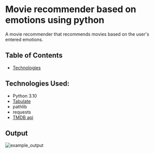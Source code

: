 # Movie recommender based on emotions using python

A movie recommender that recommends movies based on the user's entered emotions.
## Table of Contents
* [Technologies](#technologies)
## Technologies Used:
* Python 3.10
* [Tabulate](https://pypi.org/project/tabulate/)
* pathlib
* requests
* [TMDB api](https://developers.themoviedb.org/3/discover/movie-discover)


## Output
![example_output](https://user-images.githubusercontent.com/56925232/155479006-a0ae952c-ff25-4fc6-93e8-5330497b0139.png)
